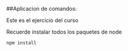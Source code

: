 ##Aplicacion de comandos:

Este es el ejercicio del curso

Recuerde instalar todos los paquetes de node

```
npm install
```
